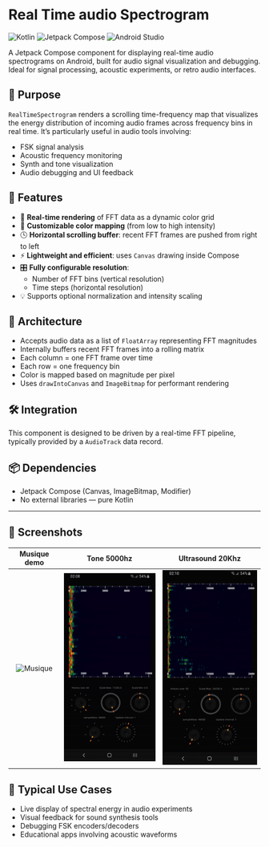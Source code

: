 #  Real Time audio Spectrogram

![Kotlin](https://img.shields.io/badge/Kotlin-7F52FF?logo=kotlin&logoColor=white)
![Jetpack Compose](https://img.shields.io/badge/Jetpack%20Compose-4285F4?logo=android&logoColor=white)
![Android Studio](https://img.shields.io/badge/Android%20Studio-3DDC84?logo=androidstudio&logoColor=white)

A Jetpack Compose component for displaying real-time audio spectrograms on Android, built for audio signal visualization and debugging.
Ideal for signal processing, acoustic experiments, or retro audio interfaces.

## 🎯 Purpose

`RealTimeSpectrogram` renders a scrolling time-frequency map that visualizes the energy distribution of incoming audio frames across frequency bins in real time. It’s particularly useful in audio tools involving:

- FSK signal analysis
- Acoustic frequency monitoring
- Synth and tone visualization
- Audio debugging and UI feedback

## 🚀 Features

- 🔄 **Real-time rendering** of FFT data as a dynamic color grid
- 🎨 **Customizable color mapping** (from low to high intensity)
- 🕓 **Horizontal scrolling buffer**: recent FFT frames are pushed from right to left
- ⚡ **Lightweight and efficient**: uses `Canvas` drawing inside Compose
- 🎛️ **Fully configurable resolution**:
  - Number of FFT bins (vertical resolution)
  - Time steps (horizontal resolution)
- 💡 Supports optional normalization and intensity scaling

## 🧱 Architecture

- Accepts audio data as a list of `FloatArray` representing FFT magnitudes
- Internally buffers recent FFT frames into a rolling matrix
- Each column = one FFT frame over time
- Each row = one frequency bin
- Color is mapped based on magnitude per pixel
- Uses `drawIntoCanvas` and `ImageBitmap` for performant rendering

## 🛠️ Integration

This component is designed to be driven by a real-time FFT pipeline, typically provided by a `AudioTrack` data record. 

## 📦 Dependencies

- Jetpack Compose (Canvas, ImageBitmap, Modifier)
- No external libraries — pure Kotlin

---

## 📸 Screenshots

| Musique demo | Tone 5000hz | Ultrasound 20Khz |
|:---:|:---:|:---:|
| ![Musique](screenshots/demospectro1.gif) | ![Tone](screenshots/demotone.gif) |  ![Tone](screenshots/demoultrason.gif) |


## 🧪 Typical Use Cases

- Live display of spectral energy in audio experiments
- Visual feedback for sound synthesis tools
- Debugging FSK encoders/decoders
- Educational apps involving acoustic waveforms
